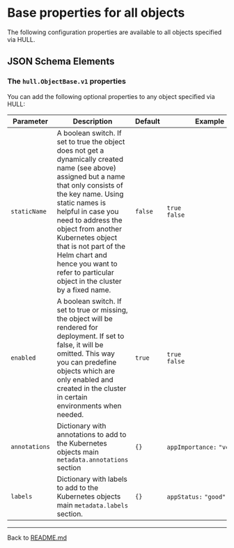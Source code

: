 # Base properties for all objects

The following configuration properties are available to all objects specified via HULL.

## JSON Schema Elements

### The `hull.ObjectBase.v1` properties

You can add the following optional properties to any object specified via HULL: 

| Parameter | Description  | Default | Example 
| --------  | -------------| ------- | --------
`staticName` | A boolean switch. If set to true the object does not get a dynamically created name (see above) assigned but a name that only consists of the key name. Using static names is helpful in case you need to address the object from another Kubernetes object that is not part of the Helm chart and hence you want to refer to particular object in the cluster by a fixed name. | `false` | `true`<br>`false`
`enabled` | A boolean switch. If set to true or missing, the object will be rendered for deployment. If set to false, it will be omitted. This way you can predefine objects which are only enabled and created in the cluster in certain environments when needed. | `true` | `true`<br>`false`
`annotations` | Dictionary with annotations to add to the Kubernetes objects main `metadata.annotations` section | `{}` | `appImportance:`&#160;`"very`&#160;`low"`
`labels` | Dictionary with labels to add to the Kubernetes objects main `metadata.labels` section. | `{}` | `appStatus:`&#160;`"good"`

---
Back to [README.md](./../README.md)
